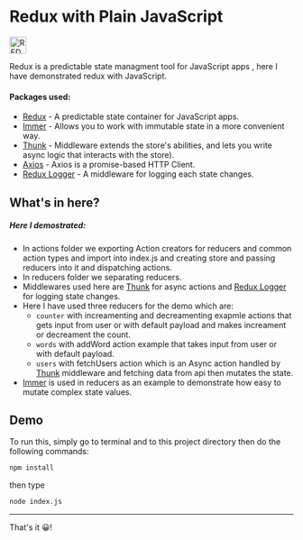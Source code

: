 # Redux with Plain JavaScript 
<img src="https://d33wubrfki0l68.cloudfront.net/0834d0215db51e91525a25acf97433051f280f2f/c30f5/img/redux.svg" alt="REDUX-TOOLKIT" height="30">

Redux is a predictable state managment tool for JavaScript apps , here I have demonstrated redux with JavaScript.

#### Packages used:
 - [Redux](https://redux.js.org/introduction/getting-started#redux-core) - A predictable state container for JavaScript apps.
 - [Immer](https://immerjs.github.io/immer/installation) - Allows you to work with immutable state in a more convenient way.
 - [Thunk](https://github.com/reduxjs/redux-thunk#installation-and-setup) - Middleware extends the store's abilities, and lets you write async logic that interacts with the store).
 - [Axios](https://axios-http.com/docs/intro#installing) - Axios is a promise-based HTTP Client.
 - [Redux Logger](https://www.npmjs.com/package/redux-logger#install) - A middleware for logging each state changes.
   
## What's in here?
##### Here I demostrated:

- In actions folder we exporting Action creators for reducers and common action types and import into index.js and creating store and passing reducers into it and dispatching actions.
- In reducers folder we separating reducers.
- Middlewares used here are [Thunk](https://github.com/reduxjs/redux-thunk#installation-and-setup) for async actions and [Redux Logger](https://www.npmjs.com/package/redux-logger#install) for logging state changes.
- Here I have used three reducers for the demo which are:
  - `counter` with increamenting and decreamenting exapmle actions that gets input from user or with default payload and makes increament or decreament the count.
  - `words` with addWord action example that takes input from user or with default payload.
  - `users` with fetchUsers action which is an Async action handled by [Thunk](https://github.com/reduxjs/redux-thunk#installation-and-setup) middleware and fetching data from api then mutates the state.
- [Immer](https://immerjs.github.io/immer/installation) is used in reducers as an example to demonstrate how easy to mutate complex state values.

## Demo
To run this, simply go to terminal and to this project directory then do the following commands:
```sh
npm install
```
then type
```sh
node index.js
```
---
That's it 😀!
